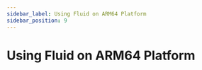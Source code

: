 ```yaml
---
sidebar_label: Using Fluid on ARM64 Platform
sidebar_position: 9
---
```


# Using Fluid on ARM64 Platform
